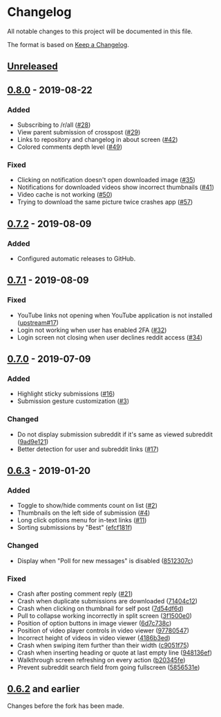 # Changelog
All notable changes to this project will be documented in this file.

The format is based on [Keep a Changelog](https://keepachangelog.com/en/1.0.0/).

## [Unreleased]

## [0.8.0] - 2019-08-22
### Added
- Subscribing to /r/all ([#28](https://github.com/Tunous/Dank/pull/28))
- View parent submission of crosspost ([#29](https://github.com/Tunous/Dank/pull/29))
- Links to repository and changelog in about screen ([#42](https://github.com/Tunous/Dank/pull/42))
- Colored comments depth level ([#49](https://github.com/Tunous/Dank/pull/49))

### Fixed
- Clicking on notification doesn't open downloaded image ([#35](https://github.com/Tunous/Dank/pull/35))
- Notifications for downloaded videos show incorrect thumbnails ([#41](https://github.com/Tunous/Dank/pull/41))
- Video cache is not working ([#50](https://github.com/Tunous/Dank/pull/50))
- Trying to download the same picture twice crashes app ([#57](https://github.com/Tunous/Dank/pull/57))

## [0.7.2] - 2019-08-09
### Added
- Configured automatic releases to GitHub.

## [0.7.1] - 2019-08-09
### Fixed
- YouTube links not opening when YouTube application is not installed ([upstream#17](https://github.com/saket/Dank/pull/17))
- Login not working when user has enabled 2FA ([#32](https://github.com/Tunous/Dank/pull/32))
- Login screen not closing when user declines reddit access ([#34](https://github.com/Tunous/Dank/pull/34))

## [0.7.0] - 2019-07-09
### Added
- Highlight sticky submissions ([#16](https://github.com/Tunous/Dank/pull/16))
- Submission gesture customization ([#3](https://github.com/Tunous/Dank/pull/3))

### Changed
- Do not display submission subreddit if it's same as viewed subreddit ([9ad9e121](https://github.com/Tunous/Dank/commit/9ad9e121a2e7633e01c49c1ebf6e1b9dd114a2f0))
- Better detection for user and subreddit links ([#17](https://github.com/Tunous/Dank/pull/17))

## [0.6.3] - 2019-01-20
### Added
- Toggle to show/hide comments count on list ([#2](https://github.com/Tunous/Dank/pull/2))
- Thumbnails on the left side of submission ([#4](https://github.com/Tunous/Dank/pull/4))
- Long click options menu for in-text links ([#11](https://github.com/Tunous/Dank/pull/11))
- Sorting submissions by "Best" ([efcf181f](https://github.com/Tunous/Dank/commit/efcf181f3bd7952aa9c45c035b39bd91c26d748a))

### Changed
- Display when "Poll for new messages" is disabled ([8512307c](https://github.com/Tunous/Dank/commit/8512307cc1bb47129e674c14e6a4219beaba032a))

### Fixed
- Crash after posting comment reply ([#21](https://github.com/Tunous/Dank/pull/21))
- Crash when duplicate submissions are downloaded ([71404c12](https://github.com/Tunous/Dank/commit/71404c12fe8cee3c8770287ebef5eff52c10d724))
- Crash when clicking on thumbnail for self post ([7d54df6d](https://github.com/Tunous/Dank/commit/7d54df6dc2ed96a16a549b3ac130e53105008244))
- Pull to collapse working incorrectly in split screen ([3f1500e0](https://github.com/Tunous/Dank/commit/3f1500e0b2218f31c5a8e592082a7b8d646ca271))
- Position of option buttons in image viewer ([6d7c738c](https://github.com/Tunous/Dank/commit/6d7c738cfefbad7776f2a311770182bef6b6c6f3))
- Position of video player controls in video viewer ([97780547](https://github.com/Tunous/Dank/commit/97780547b69ab4a4c72a8be8303323f073b745b1))
- Incorrect height of videos in video viewer ([4186b3ed](https://github.com/Tunous/Dank/commit/4186b3ed2467318a3b27113a65bc791ec6c9ff8a))
- Crash when swiping item further than their width ([c9051f75](https://github.com/Tunous/Dank/commit/c9051f7586419a4bef0e856c18cb70831d43839b))
- Crash when inserting heading or quote at last empty line ([948136ef](https://github.com/Tunous/Dank/commit/948136eff59987fb68c334c1829d48d8c60123eb))
- Walkthrough screen refreshing on every action ([b20345fe](https://github.com/Tunous/Dank/commit/b20345fedfe4ee3ec4d9dc799c09c7d385db5a37))
- Prevent subreddit search field from going fullscreen ([5856531e](https://github.com/Tunous/Dank/commit/5856531e15f19e366f9556802dd90c00087d2d8e))

## [0.6.2] and earlier
Changes before the fork has been made.

[Unreleased]: https://github.com/Tunous/Dank/compare/0.8.0...HEAD
[0.8.0]: https://github.com/Tunous/Dank/compare/0.7.2...0.8.0
[0.7.2]: https://github.com/Tunous/Dank/compare/0.7.1...0.7.2
[0.7.1]: https://github.com/Tunous/Dank/compare/0.7.0...0.7.1
[0.7.0]: https://github.com/Tunous/Dank/compare/0.6.3...0.7.0
[0.6.3]: https://github.com/Tunous/Dank/compare/0.6.2...0.6.3
[0.6.2]: https://github.com/Tunous/Dank/releases/tag/0.6.2
